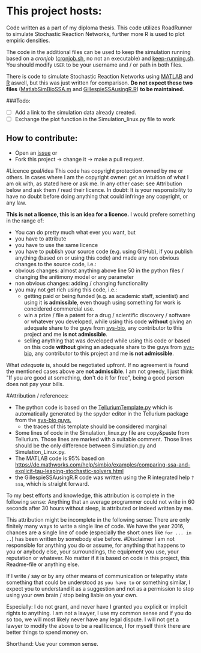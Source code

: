 # This project hosts:
Code written as a part of my diploma thesis.
This code utilizes RoadRunner to simulate Stochastic Reaction Networks, further more R is used to plot empiric densities.

The code in the additional files can be used to keep the simulation running based on a *cronjob* ([cronjob.sh](https://github.com/Peter-J/diploma-thesis/blob/master/cronjob.sh), no not an executable) and [keep-running.sh](https://github.com/Peter-J/diploma-thesis/blob/master/keep-running.sh). You should modify `USER` to be your username and / or path in both files.

There is code to simulate Stochastic Reaction Networks using [MATLAB](https://github.com/Peter-J/diploma-thesis/blob/master/MatlabSimBioSSA.m) and [R](https://github.com/Peter-J/diploma-thesis/blob/master/GillespieSSAusingR.R) aswell, but this was just written for comparison. **Do not expect these two files** ([MatlabSimBioSSA.m](https://github.com/Peter-J/diploma-thesis/blob/master/MatlabSimBioSSA.m) and [GillespieSSAusingR.R](https://github.com/Peter-J/diploma-thesis/blob/master/GillespieSSAusingR.R)) **to be maintained.**

###Todo:
- [ ] Add a link to the simulation data already created.
- [ ] Exchange the plot function in the Simulation_linux.py file to work

## How to contribute: 
* Open an [issue](https://github.com/Peter-J/diploma-thesis/issues) or
* Fork this project -> change it -> make a pull request.

#Licence goal/idea
This code has copyright protection owned by me or others. In cases where I am the copyright owner: get an intuition of what I am ok with, as stated here or ask me. In any other case: see Attribution below and ask them / read their licence. In doubt: It is your responsibility to have no doubt before doing anything that could infringe any copyright, or any law.

**This is not a licence, this is an idea for a licence.** I would prefere something in the range of:
* You can do pretty much what ever you want, but
* you have to attribute
* you have to use the same licence
* you have to publish your source code (e.g. using GitHub), if you publish anything (based on or using this code) and made any non obvious changes to the source code, i.e.:
 * obvious changes: almost anything above line 50 in the python files / changing the anitimony model or any parameter 
 * non obvious changes: adding / changing functionality 
* you may not get rich using this code, i.e.:
  * getting paid or being funded (e.g. as academic staff, scientist) and using it __is admissible__, even though using something for work is concidered commercial use.
  * win a prize  / file a patent for a drug / scientific discovery / software or whatever you developed, while using this code __without__ giving an adequate share to the guys from [sys-bio](https://github.com/sys-bio), any contributor to this project and  me __is not admissible__.
  * selling anything that was developed while using this code or based on this code __without__ giving an adequate share to the guys from [sys-bio](https://github.com/sys-bio), any contributor to this project and  me __is not admissible__.

What *adequate* is, should be negotiated upfront. If no agreement is found the mentioned cases above are __not admissible__. I am not greedy, I just think "If you are good at something, don't do it for free", being a good person does not pay your bills.

#Attribution / references:
* The python code is based on the [TelluriumTemplate.py](https://github.com/Peter-J/diploma-thesis/tree/master/Templates) which is automatically generated by the spyder editor in the Tellurium package from the [sys-bio guys.](https://github.com/sys-bio/tellurium/blob/c17337d50911ff9cc9a03885bfb4ecd24500f06f/spyder_mod/spyderlib/plugins/editor.py#L1474-L1497)
  * the traces of this template should be considered marginal
* Some lines of code in the Simulation_linux.py file are copy&paste from Tellurium. Those lines are marked with a suitable comment. Those lines should be the only difference between Simulation.py and Simulation_Linux.py.
* The MATLAB code is 95% based on https://de.mathworks.com/help/simbio/examples/comparing-ssa-and-explicit-tau-leaping-stochastic-solvers.html
* the GillespieSSAusingR.R code was written using the R integrated help `?ssa`, which is straight forward.

To my best efforts and knowledge, this attribution is complete in the following sense: Anything that an average programmer could not write in 60 seconds after 30 hours without sleep, is attributed or indeed written by me.

This attribution might be incomplete in the following sense: There are only finitely many ways to write a single line of code. We have the year 2016, chances are a single line of code (especially the short ones like `for ... in ..`) has been written by somebody else before.
#Disclaimer
I am not responsible for anything you do or assume, for anything that happens to you or anybody else, your surroundings, the equipment you use, your reputation or whatever. No matter if it is based on code in this project, this Readme-file or anything else.

If I write / say or by any other means of communication or telepathy state something that could be understood as `you have to` or something similar, I expect you to understand it as a suggestion and not as a permission to stop using your own brain / stop being liable on your own.

Especially: I do not grant, and never have I granted you explicit or implicit rights to anything. I am not a lawyer, I use my common sense and if you do so too, we will most likely never have any legal dispute. I will not get a lawyer to modify the above to be a real licence, I for myself think there are better things to spend money on.

Shorthand: Use your common sense.
